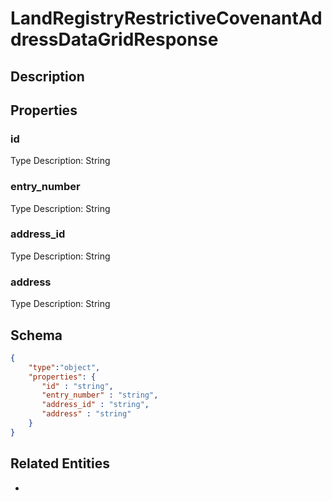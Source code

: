 # LandRegistryRestrictiveCovenantAddressDataGridResponse
## Description

## Properties
### id


Type Description: String
### entry_number


Type Description: String
### address_id


Type Description: String
### address


Type Description: String

## Schema
```json
{
    "type":"object",
    "properties": {
       "id" : "string",
       "entry_number" : "string",
       "address_id" : "string",
       "address" : "string"
    }
}
```

## Related Entities
- [](.md)

